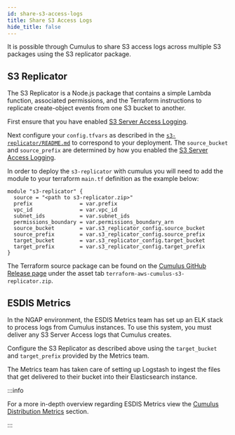 ```yaml
---
id: share-s3-access-logs
title: Share S3 Access Logs
hide_title: false
---
```


It is possible through Cumulus to share S3 access logs across multiple S3 packages using the S3 replicator package.

## S3 Replicator

The S3 Replicator is a Node.js package that contains a simple Lambda function, associated permissions, and the Terraform instructions to replicate create-object events from one S3 bucket to another.

First ensure that you have enabled [S3 Server Access Logging](../configuration/server_access_logging).

Next configure your `config.tfvars` as described in the [`s3-replicator/README.md`](https://github.com/nasa/cumulus/blob/master/tf-modules/s3-replicator/README.md) to correspond to your deployment.  The `source_bucket` and `source_prefix` are determined by how you enabled the [S3 Server Access Logging](../configuration/server_access_logging).

In order to deploy the `s3-replicator` with cumulus you will need to add the module to your terraform `main.tf` definition as the example below:

```hcl
module "s3-replicator" {
  source = "<path to s3-replicator.zip>"
  prefix               = var.prefix
  vpc_id               = var.vpc_id
  subnet_ids           = var.subnet_ids
  permissions_boundary = var.permissions_boundary_arn
  source_bucket        = var.s3_replicator_config.source_bucket
  source_prefix        = var.s3_replicator_config.source_prefix
  target_bucket        = var.s3_replicator_config.target_bucket
  target_prefix        = var.s3_replicator_config.target_prefix
}
```

The Terraform source package can be found on the [Cumulus GitHub Release page](https://github.com/nasa/cumulus/releases) under the asset tab `terraform-aws-cumulus-s3-replicator.zip`.

## ESDIS Metrics

In the NGAP environment, the ESDIS Metrics team has set up an ELK stack to process logs from Cumulus instances.  To use this system, you must deliver any S3 Server Access logs that Cumulus creates.

Configure the S3 Replicator as described above using the `target_bucket` and `target_prefix` provided by the Metrics team.

The Metrics team has taken care of setting up Logstash to ingest the files that get delivered to their bucket into their Elasticsearch instance.


:::info

For a more in-depth overview regarding ESDIS Metrics view the [Cumulus Distribution Metrics](../features/distribution-metrics.md) section.

:::
